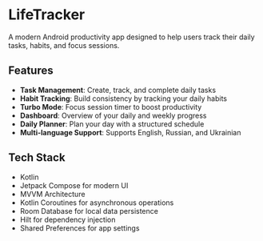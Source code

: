# LifeTracker

A modern Android productivity app designed to help users track their daily tasks, habits, and focus sessions.

## Features

- **Task Management**: Create, track, and complete daily tasks
- **Habit Tracking**: Build consistency by tracking your daily habits
- **Turbo Mode**: Focus session timer to boost productivity
- **Dashboard**: Overview of your daily and weekly progress
- **Daily Planner**: Plan your day with a structured schedule
- **Multi-language Support**: Supports English, Russian, and Ukrainian

## Tech Stack

- Kotlin
- Jetpack Compose for modern UI
- MVVM Architecture
- Kotlin Coroutines for asynchronous operations
- Room Database for local data persistence
- Hilt for dependency injection
- Shared Preferences for app settings